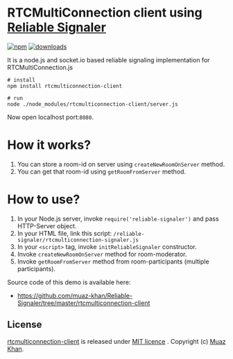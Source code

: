 # RTCMultiConnection client using [Reliable Signaler](https://github.com/muaz-khan/Reliable-Signaler)

[![npm](https://img.shields.io/npm/v/rtcmulticonnection-client.svg)](https://npmjs.org/package/rtcmulticonnection-client) [![downloads](https://img.shields.io/npm/dm/rtcmulticonnection-client.svg)](https://npmjs.org/package/rtcmulticonnection-client)

It is a node.js and socket.io based reliable signaling implementation for RTCMultiConnection.js

```
# install
npm install rtcmulticonnection-client

# run
node ./node_modules/rtcmulticonnection-client/server.js
```

Now open localhost port:`8080`.

# How it works?

1. You can store a room-id on server using `createNewRoomOnServer` method.
2. You can get that room-id using `getRoomFromServer` method.

# How to use?

1. In your Node.js server, invoke `require('reliable-signaler')` and pass HTTP-Server object.
2. In your HTML file, link this script: `/reliable-signaler/rtcmulticonnection-signaler.js`
3. In your `<script>` tag, invoke `initReliableSignaler` constructor.
4. Invoke `createNewRoomOnServer` method for room-moderator.
5. Invoke `getRoomFromServer` method from room-participants (multiple participants).

Source code of this demo is available here:

* https://github.com/muaz-khan/Reliable-Signaler/tree/master/rtcmulticonnection-client

## License

[rtcmulticonnection-client](https://www.npmjs.org/package/rtcmulticonnection-client) is released under [MIT licence](https://www.webrtc-experiment.com/licence/) . Copyright (c) [Muaz Khan](https://plus.google.com/+MuazKhan).
